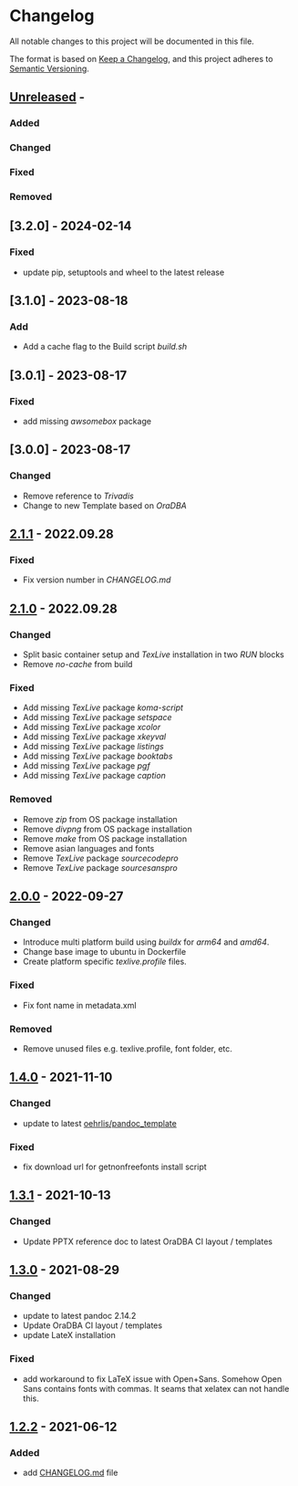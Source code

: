 # Changelog
<!-- markdownlint-disable MD013 -->
<!-- markdownlint-configure-file { "MD024":{"allow_different_nesting": true }} -->
All notable changes to this project will be documented in this file.

The format is based on [Keep a Changelog](https://keepachangelog.com/en/1.0.0/),
and this project adheres to [Semantic Versioning](https://semver.org/spec/v2.0.0.html).

## [Unreleased] -

### Added

### Changed

### Fixed

### Removed

## [3.2.0] - 2024-02-14

### Fixed

- update pip, setuptools and wheel to the latest release

## [3.1.0] - 2023-08-18

### Add

- Add a cache flag to the Build script *build.sh*

## [3.0.1] - 2023-08-17

### Fixed

- add missing *awsomebox* package

## [3.0.0] - 2023-08-17

### Changed

- Remove reference to *Trivadis*
- Change to new Template based on *OraDBA*

## [2.1.1] - 2022.09.28

### Fixed

- Fix version number in *CHANGELOG.md*

## [2.1.0] - 2022.09.28

### Changed

- Split basic container setup and *TexLive* installation in two *RUN* blocks
- Remove *no-cache* from build

### Fixed

- Add missing *TexLive* package *koma-script*
- Add missing *TexLive* package *setspace*
- Add missing *TexLive* package *xcolor*
- Add missing *TexLive* package *xkeyval*
- Add missing *TexLive* package *listings*
- Add missing *TexLive* package *booktabs*
- Add missing *TexLive* package *pgf*
- Add missing *TexLive* package *caption*

### Removed

- Remove *zip* from OS package installation
- Remove *divpng* from OS package installation
- Remove *make* from OS package installation
- Remove asian languages and fonts
- Remove *TexLive* package *sourcecodepro*
- Remove *TexLive* package *sourcesanspro*

## [2.0.0] - 2022-09-27

### Changed

- Introduce multi platform build using *buildx* for *arm64* and *amd64*.
- Change base image to ubuntu in Dockerfile
- Create platform specific *texlive.profile* files.

### Fixed

- Fix font name in metadata.xml

### Removed

- Remove unused files e.g. texlive.profile, font folder, etc.

## [1.4.0] - 2021-11-10

### Changed

- update to latest [oehrlis/pandoc_template](https://github.com/oehrlis/pandoc_template)

### Fixed

- fix download url for getnonfreefonts install script

## [1.3.1] - 2021-10-13

### Changed

- Update PPTX reference doc to latest OraDBA CI layout / templates

## [1.3.0] - 2021-08-29

### Changed

- update to latest pandoc 2.14.2
- Update OraDBA CI layout / templates
- update LateX installation

### Fixed

- add workaround to fix LaTeX issue with Open+Sans. Somehow Open Sans contains
  fonts with commas. It seams that xelatex can not handle this.

## [1.2.2] - 2021-06-12

### Added

- add [CHANGELOG.md](CHANGELOG.md) file

[unreleased]: https://github.com/oehrlis/docker-pandoc
[1.2.2]: https://github.com/oehrlis/docker-pandoc/releases/tag/v1.2.2
[1.3.0]: https://github.com/oehrlis/docker-pandoc/releases/tag/v1.3.0
[1.3.1]: https://github.com/oehrlis/docker-pandoc/releases/tag/v1.3.1
[1.4.0]: https://github.com/oehrlis/docker-pandoc/releases/tag/v1.4.0
[2.0.0]: https://github.com/oehrlis/docker-pandoc/releases/tag/v2.0.0
[2.1.0]: https://github.com/oehrlis/docker-pandoc/releases/tag/v2.1.0
[2.1.1]: https://github.com/oehrlis/docker-pandoc/releases/tag/v2.1.1

